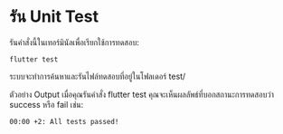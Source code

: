 # รัน Unit Test

รันคำสั่งนี้ในเทอร์มินัลเพื่อเรียกใช้การทดสอบ:

```
flutter test
```

ระบบจะทำการค้นหาและรันไฟล์ทดสอบที่อยู่ในโฟลเดอร์ test/


ตัวอย่าง Output
เมื่อคุณรันคำสั่ง flutter test คุณจะเห็นผลลัพธ์ที่บอกสถานะการทดสอบว่า success หรือ fail เช่น:

```
00:00 +2: All tests passed!
```